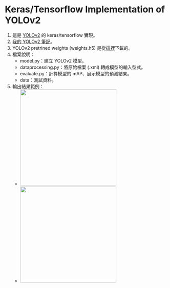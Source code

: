 # Keras/Tensorflow Implementation of YOLOv2

1. 這是 [YOLOv2](https://arxiv.org/abs/1612.08242) 的 keras/tensorflow 實現。
2. [我的 YOLOv2 筆記](https://docs.google.com/document/d/1AVYrpEHitYIbPsDnhhdpOoQoKsceGuzfKxVUy15F7MQ/edit)。
3. YOLOv2 pretrined weights (weights.h5) 是從[這裡](https://drive.google.com/drive/folders/1WjjuImQB0WbweNsbMcaOWSdqVFCKayS3)下載的。
4. 檔案說明：
   * model.py：建立 YOLOv2 模型。
   * dataprocessing.py：將原始檔案 (.xml) 轉成模型的輸入型式。
   * evaluate.py：計算模型的 mAP、展示模型的預測結果。
   * data：測試資料。
5. 輸出結果範例：
   * <img src="https://i.imgur.com/nCmkDD6.png" width="300" height="300">
   * <img src="https://i.imgur.com/Voh6jSW.png" width="300" height="300">
